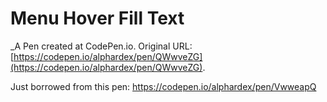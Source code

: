 # Menu Hover Fill Text
 _A Pen created at CodePen.io. Original URL: [https://codepen.io/alphardex/pen/QWwveZG](https://codepen.io/alphardex/pen/QWwveZG).

 Just borrowed from this pen: https://codepen.io/alphardex/pen/VwweapQ